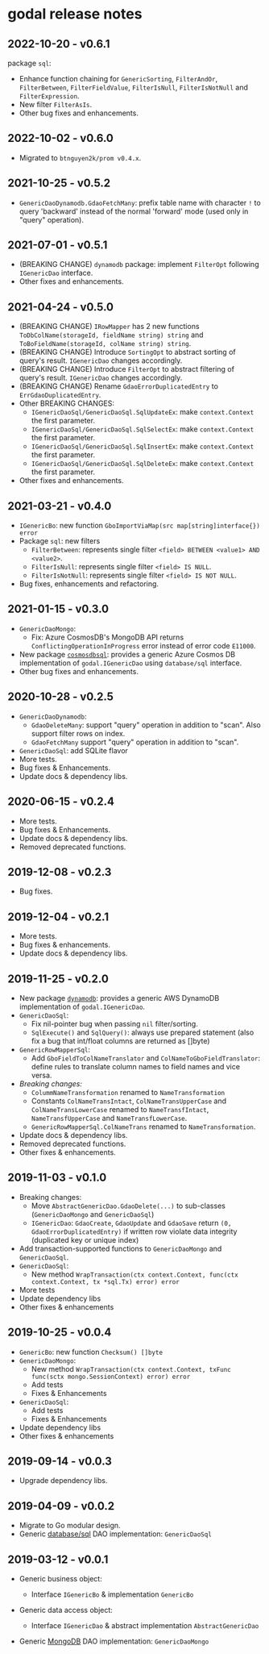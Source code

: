 # godal release notes

## 2022-10-20 - v0.6.1

package `sql`:
- Enhance function chaining for `GenericSorting`, `FilterAndOr`, `FilterBetween`, `FilterFieldValue`, `FilterIsNull`, `FilterIsNotNull` and `FilterExpression`.
- New filter `FilterAsIs`.
- Other bug fixes and enhancements.

## 2022-10-02 - v0.6.0

- Migrated to `btnguyen2k/prom v0.4.x`.

## 2021-10-25 - v0.5.2

- `GenericDaoDynamodb.GdaoFetchMany`: prefix table name with character `!` to query 'backward' instead of the normal 'forward' mode (used only in "query" operation).

## 2021-07-01 - v0.5.1

- (BREAKING CHANGE) `dynamodb` package: implement `FilterOpt` following `IGenericDao` interface.
- Other fixes and enhancements.

## 2021-04-24 - v0.5.0

- (BREAKING CHANGE) `IRowMapper` has 2 new functions `ToDbColName(storageId, fieldName string) string` and `ToBoFieldName(storageId, colName string) string`.
- (BREAKING CHANGE) Introduce `SortingOpt` to abstract sorting of query's result. `IGenericDao` changes accordingly.
- (BREAKING CHANGE) Introduce `FilterOpt` to abstract filtering of query's result. `IGenericDao` changes accordingly.
- (BREAKING CHANGE) Rename `GdaoErrorDuplicatedEntry` to `ErrGdaoDuplicatedEntry`.
- Other BREAKING CHANGES:
  - `IGenericDaoSql/GenericDaoSql.SqlUpdateEx`: make `context.Context` the first parameter.
  - `IGenericDaoSql/GenericDaoSql.SqlSelectEx`: make `context.Context` the first parameter.
  - `IGenericDaoSql/GenericDaoSql.SqlInsertEx`: make `context.Context` the first parameter.
  - `IGenericDaoSql/GenericDaoSql.SqlDeleteEx`: make `context.Context` the first parameter.
- Other fixes and enhancements.

## 2021-03-21 - v0.4.0

- `IGenericBo`: new function `GboImportViaMap(src map[string]interface{}) error`
- Package `sql`: new filters
  - `FilterBetween`: represents single filter `<field> BETWEEN <value1> AND <value2>`.
  - `FilterIsNull`: represents single filter `<field> IS NULL`.
  - `FilterIsNotNull`: represents single filter `<field> IS NOT NULL`.
- Bug fixes, enhancements and refactoring.

## 2021-01-15 - v0.3.0

- `GenericDaoMongo`:
  - Fix: Azure CosmosDB's MongoDB API returns `ConflictingOperationInProgress` error instead of error code `E11000`.
- New package [`cosmosdbsql`](cosmosdbsql/): provides a generic Azure Cosmos DB implementation of `godal.IGenericDao` using `database/sql` interface.
- Other bug fixes and enhancements.

## 2020-10-28 - v0.2.5

- `GenericDaoDynamodb`:
  - `GdaoDeleteMany`: support "query" operation in addition to "scan". Also support filter rows on index.
  - `GdaoFetchMany` support "query" operation in addition to "scan".
- `GenericDaoSql`: add SQLite flavor
- More tests.
- Bug fixes & Enhancements.
- Update docs & dependency libs.

## 2020-06-15 - v0.2.4

- More tests.
- Bug fixes & Enhancements.
- Update docs & dependency libs.
- Removed deprecated functions.

## 2019-12-08 - v0.2.3

- Bug fixes.

## 2019-12-04 - v0.2.1

- More tests.
- Bug fixes & enhancements.
- Update docs & dependency libs.

## 2019-11-25 - v0.2.0

- New package [`dynamodb`](dynamodb/): provides a generic AWS DynamoDB implementation of `godal.IGenericDao`.
- `GenericDaoSql`:
  - Fix nil-pointer bug when passing `nil` filter/sorting.
  - `SqlExecute()` and `SqlQuery()`: always use prepared statement (also fix a bug that int/float columns are returned as []byte)
- `GenericRowMapperSql`:
  - Add `GboFieldToColNameTranslator` and `ColNameToGboFieldTranslator`: define rules to translate column names to field names and vice versa.
- *Breaking changes:*
  - `ColummNameTransformation` renamed to `NameTransformation`
  - Constants `ColNameTransIntact`, `ColNameTransUpperCase` and `ColNameTransLowerCase` renamed to `NameTransfIntact`, `NameTransfUpperCase` and `NameTransfLowerCase`.
  - `GenericRowMapperSql.ColNameTrans` renamed to `NameTransformation`.
- Update docs & dependency libs.
- Removed deprecated functions.
- Other fixes & enhancements.

## 2019-11-03 - v0.1.0

- Breaking changes:
  - Move `AbstractGenericDao.GdaoDelete(...)` to sub-classes (`GenericDaoMongo` and `GenericDaoSql`)
  - `IGenericDao`: `GdaoCreate`, `GdaoUpdate` and `GdaoSave` return `(0, GdaoErrorDuplicatedEntry)` if written row violate data integrity (duplicated key or unique index)
- Add transaction-supported functions to `GenericDaoMongo` and `GenericDaoSql`.
- `GenericDaoSql`:
  - New method `WrapTransaction(ctx context.Context, func(ctx context.Context, tx *sql.Tx) error) error`  
- More tests
- Update dependency libs
- Other fixes & enhancements

## 2019-10-25 - v0.0.4

- `GenericBo`: new function `Checksum() []byte`
- `GenericDaoMongo`:
  - New method `WrapTransaction(ctx context.Context, txFunc func(sctx mongo.SessionContext) error) error`
  - Add tests
  - Fixes & Enhancements
- `GenericDaoSql`:
  - Add tests
  - Fixes & Enhancements
- Update dependency libs
- Other fixes & enhancements

## 2019-09-14 - v0.0.3

- Upgrade dependency libs.

## 2019-04-09 - v0.0.2

- Migrate to Go modular design.
- Generic [database/sql](https://golang.org/pkg/database/sql/) DAO implementation: `GenericDaoSql`

## 2019-03-12 - v0.0.1

- Generic business object:
  - Interface `IGenericBo` & implementation `GenericBo`
- Generic data access object:
  - Interface `IGenericDao` & abstract implementation `AbstractGenericDao`

- Generic [MongoDB](https://www.mongodb.com) DAO implementation: `GenericDaoMongo`